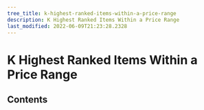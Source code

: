 ```yaml
---
tree_title: k-highest-ranked-items-within-a-price-range
description: K Highest Ranked Items Within a Price Range
last_modified: 2022-06-09T21:23:28.2328
---
```


# K Highest Ranked Items Within a Price Range

## Contents
